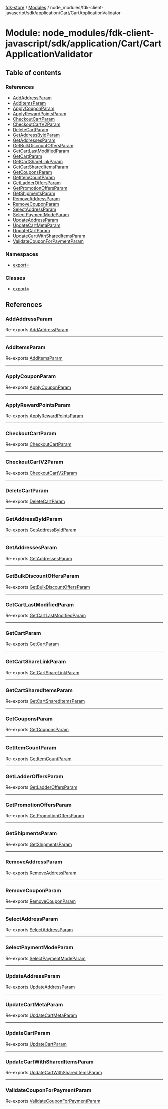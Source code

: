 [fdk-store](../README.md) / [Modules](../modules.md) / node\_modules/fdk-client-javascript/sdk/application/Cart/CartApplicationValidator

# Module: node\_modules/fdk-client-javascript/sdk/application/Cart/CartApplicationValidator

## Table of contents

### References

- [AddAddressParam](node_modules_fdk_client_javascript_sdk_application_Cart_CartApplicationValidator.md#addaddressparam)
- [AddItemsParam](node_modules_fdk_client_javascript_sdk_application_Cart_CartApplicationValidator.md#additemsparam)
- [ApplyCouponParam](node_modules_fdk_client_javascript_sdk_application_Cart_CartApplicationValidator.md#applycouponparam)
- [ApplyRewardPointsParam](node_modules_fdk_client_javascript_sdk_application_Cart_CartApplicationValidator.md#applyrewardpointsparam)
- [CheckoutCartParam](node_modules_fdk_client_javascript_sdk_application_Cart_CartApplicationValidator.md#checkoutcartparam)
- [CheckoutCartV2Param](node_modules_fdk_client_javascript_sdk_application_Cart_CartApplicationValidator.md#checkoutcartv2param)
- [DeleteCartParam](node_modules_fdk_client_javascript_sdk_application_Cart_CartApplicationValidator.md#deletecartparam)
- [GetAddressByIdParam](node_modules_fdk_client_javascript_sdk_application_Cart_CartApplicationValidator.md#getaddressbyidparam)
- [GetAddressesParam](node_modules_fdk_client_javascript_sdk_application_Cart_CartApplicationValidator.md#getaddressesparam)
- [GetBulkDiscountOffersParam](node_modules_fdk_client_javascript_sdk_application_Cart_CartApplicationValidator.md#getbulkdiscountoffersparam)
- [GetCartLastModifiedParam](node_modules_fdk_client_javascript_sdk_application_Cart_CartApplicationValidator.md#getcartlastmodifiedparam)
- [GetCartParam](node_modules_fdk_client_javascript_sdk_application_Cart_CartApplicationValidator.md#getcartparam)
- [GetCartShareLinkParam](node_modules_fdk_client_javascript_sdk_application_Cart_CartApplicationValidator.md#getcartsharelinkparam)
- [GetCartSharedItemsParam](node_modules_fdk_client_javascript_sdk_application_Cart_CartApplicationValidator.md#getcartshareditemsparam)
- [GetCouponsParam](node_modules_fdk_client_javascript_sdk_application_Cart_CartApplicationValidator.md#getcouponsparam)
- [GetItemCountParam](node_modules_fdk_client_javascript_sdk_application_Cart_CartApplicationValidator.md#getitemcountparam)
- [GetLadderOffersParam](node_modules_fdk_client_javascript_sdk_application_Cart_CartApplicationValidator.md#getladderoffersparam)
- [GetPromotionOffersParam](node_modules_fdk_client_javascript_sdk_application_Cart_CartApplicationValidator.md#getpromotionoffersparam)
- [GetShipmentsParam](node_modules_fdk_client_javascript_sdk_application_Cart_CartApplicationValidator.md#getshipmentsparam)
- [RemoveAddressParam](node_modules_fdk_client_javascript_sdk_application_Cart_CartApplicationValidator.md#removeaddressparam)
- [RemoveCouponParam](node_modules_fdk_client_javascript_sdk_application_Cart_CartApplicationValidator.md#removecouponparam)
- [SelectAddressParam](node_modules_fdk_client_javascript_sdk_application_Cart_CartApplicationValidator.md#selectaddressparam)
- [SelectPaymentModeParam](node_modules_fdk_client_javascript_sdk_application_Cart_CartApplicationValidator.md#selectpaymentmodeparam)
- [UpdateAddressParam](node_modules_fdk_client_javascript_sdk_application_Cart_CartApplicationValidator.md#updateaddressparam)
- [UpdateCartMetaParam](node_modules_fdk_client_javascript_sdk_application_Cart_CartApplicationValidator.md#updatecartmetaparam)
- [UpdateCartParam](node_modules_fdk_client_javascript_sdk_application_Cart_CartApplicationValidator.md#updatecartparam)
- [UpdateCartWithSharedItemsParam](node_modules_fdk_client_javascript_sdk_application_Cart_CartApplicationValidator.md#updatecartwithshareditemsparam)
- [ValidateCouponForPaymentParam](node_modules_fdk_client_javascript_sdk_application_Cart_CartApplicationValidator.md#validatecouponforpaymentparam)

### Namespaces

- [export&#x3D;](node_modules_fdk_client_javascript_sdk_application_Cart_CartApplicationValidator.export_.md)

### Classes

- [export&#x3D;](../classes/node_modules_fdk_client_javascript_sdk_application_Cart_CartApplicationValidator.export_-1.md)

## References

### AddAddressParam

Re-exports [AddAddressParam](node_modules_fdk_client_javascript_sdk_application_Cart_CartApplicationValidator.export_.md#addaddressparam)

___

### AddItemsParam

Re-exports [AddItemsParam](node_modules_fdk_client_javascript_sdk_application_Cart_CartApplicationValidator.export_.md#additemsparam)

___

### ApplyCouponParam

Re-exports [ApplyCouponParam](node_modules_fdk_client_javascript_sdk_application_Cart_CartApplicationValidator.export_.md#applycouponparam)

___

### ApplyRewardPointsParam

Re-exports [ApplyRewardPointsParam](node_modules_fdk_client_javascript_sdk_application_Cart_CartApplicationValidator.export_.md#applyrewardpointsparam)

___

### CheckoutCartParam

Re-exports [CheckoutCartParam](node_modules_fdk_client_javascript_sdk_application_Cart_CartApplicationValidator.export_.md#checkoutcartparam)

___

### CheckoutCartV2Param

Re-exports [CheckoutCartV2Param](node_modules_fdk_client_javascript_sdk_application_Cart_CartApplicationValidator.export_.md#checkoutcartv2param)

___

### DeleteCartParam

Re-exports [DeleteCartParam](node_modules_fdk_client_javascript_sdk_application_Cart_CartApplicationValidator.export_.md#deletecartparam)

___

### GetAddressByIdParam

Re-exports [GetAddressByIdParam](node_modules_fdk_client_javascript_sdk_application_Cart_CartApplicationValidator.export_.md#getaddressbyidparam)

___

### GetAddressesParam

Re-exports [GetAddressesParam](node_modules_fdk_client_javascript_sdk_application_Cart_CartApplicationValidator.export_.md#getaddressesparam)

___

### GetBulkDiscountOffersParam

Re-exports [GetBulkDiscountOffersParam](node_modules_fdk_client_javascript_sdk_application_Cart_CartApplicationValidator.export_.md#getbulkdiscountoffersparam)

___

### GetCartLastModifiedParam

Re-exports [GetCartLastModifiedParam](node_modules_fdk_client_javascript_sdk_application_Cart_CartApplicationValidator.export_.md#getcartlastmodifiedparam)

___

### GetCartParam

Re-exports [GetCartParam](node_modules_fdk_client_javascript_sdk_application_Cart_CartApplicationValidator.export_.md#getcartparam)

___

### GetCartShareLinkParam

Re-exports [GetCartShareLinkParam](node_modules_fdk_client_javascript_sdk_application_Cart_CartApplicationValidator.export_.md#getcartsharelinkparam)

___

### GetCartSharedItemsParam

Re-exports [GetCartSharedItemsParam](node_modules_fdk_client_javascript_sdk_application_Cart_CartApplicationValidator.export_.md#getcartshareditemsparam)

___

### GetCouponsParam

Re-exports [GetCouponsParam](node_modules_fdk_client_javascript_sdk_application_Cart_CartApplicationValidator.export_.md#getcouponsparam)

___

### GetItemCountParam

Re-exports [GetItemCountParam](node_modules_fdk_client_javascript_sdk_application_Cart_CartApplicationValidator.export_.md#getitemcountparam)

___

### GetLadderOffersParam

Re-exports [GetLadderOffersParam](node_modules_fdk_client_javascript_sdk_application_Cart_CartApplicationValidator.export_.md#getladderoffersparam)

___

### GetPromotionOffersParam

Re-exports [GetPromotionOffersParam](node_modules_fdk_client_javascript_sdk_application_Cart_CartApplicationValidator.export_.md#getpromotionoffersparam)

___

### GetShipmentsParam

Re-exports [GetShipmentsParam](node_modules_fdk_client_javascript_sdk_application_Cart_CartApplicationValidator.export_.md#getshipmentsparam)

___

### RemoveAddressParam

Re-exports [RemoveAddressParam](node_modules_fdk_client_javascript_sdk_application_Cart_CartApplicationValidator.export_.md#removeaddressparam)

___

### RemoveCouponParam

Re-exports [RemoveCouponParam](node_modules_fdk_client_javascript_sdk_application_Cart_CartApplicationValidator.export_.md#removecouponparam)

___

### SelectAddressParam

Re-exports [SelectAddressParam](node_modules_fdk_client_javascript_sdk_application_Cart_CartApplicationValidator.export_.md#selectaddressparam)

___

### SelectPaymentModeParam

Re-exports [SelectPaymentModeParam](node_modules_fdk_client_javascript_sdk_application_Cart_CartApplicationValidator.export_.md#selectpaymentmodeparam)

___

### UpdateAddressParam

Re-exports [UpdateAddressParam](node_modules_fdk_client_javascript_sdk_application_Cart_CartApplicationValidator.export_.md#updateaddressparam)

___

### UpdateCartMetaParam

Re-exports [UpdateCartMetaParam](node_modules_fdk_client_javascript_sdk_application_Cart_CartApplicationValidator.export_.md#updatecartmetaparam)

___

### UpdateCartParam

Re-exports [UpdateCartParam](node_modules_fdk_client_javascript_sdk_application_Cart_CartApplicationValidator.export_.md#updatecartparam)

___

### UpdateCartWithSharedItemsParam

Re-exports [UpdateCartWithSharedItemsParam](node_modules_fdk_client_javascript_sdk_application_Cart_CartApplicationValidator.export_.md#updatecartwithshareditemsparam)

___

### ValidateCouponForPaymentParam

Re-exports [ValidateCouponForPaymentParam](node_modules_fdk_client_javascript_sdk_application_Cart_CartApplicationValidator.export_.md#validatecouponforpaymentparam)
